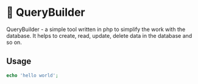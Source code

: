 # 📜 QueryBuilder

QueryBuilder - a simple tool written in php to simplify the work with the database. It helps to create, read, update, delete data in the database and so on.

## Usage

```php
echo 'hello world';
```
